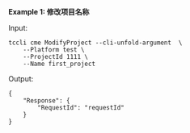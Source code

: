 **Example 1: 修改项目名称**



Input: 

```
tccli cme ModifyProject --cli-unfold-argument  \
    --Platform test \
    --ProjectId 1111 \
    --Name first_project
```

Output: 
```
{
    "Response": {
        "RequestId": "requestId"
    }
}
```

